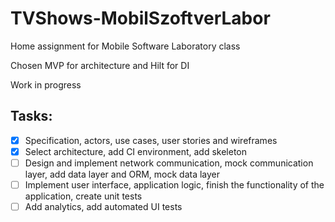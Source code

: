 # TVShows-MobilSzoftverLabor
Home assignment for Mobile Software Laboratory class

Chosen MVP for architecture and Hilt for DI

Work in progress

## Tasks:
* [x] Specification, actors, use cases, user stories and wireframes
* [x] Select architecture, add CI environment, add skeleton
* [ ] Design and implement network communication, mock communication layer, add data layer and ORM, mock data layer
* [ ] Implement user interface, application logic, finish the functionality of the application, create unit tests
* [ ] Add analytics, add automated UI tests
